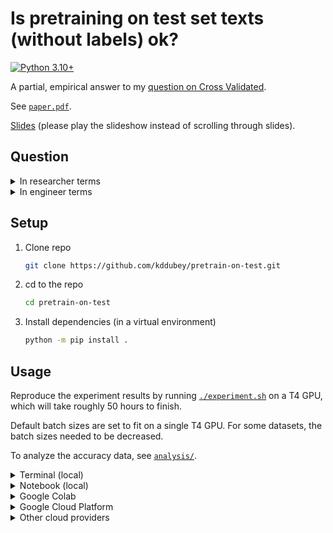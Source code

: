 # Is pretraining on test set texts (without labels) ok?

[![Python 3.10+](https://img.shields.io/badge/python-3.10+-blue.svg?logo=python&style=for-the-badge)](https://www.python.org/downloads/release/python-3100/)

A partial, empirical answer to my [question on Cross
Validated](https://stats.stackexchange.com/questions/611877/is-pretraining-on-test-set-texts-without-labels-ok).

See [`paper.pdf`](https://github.com/kddubey/pretrain-on-test/blob/main/paper.pdf).

[Slides](https://docs.google.com/presentation/d/1WiaTOMplciOHM3qp6FTu5BYRlDdlrRI5A5ayOLaBEUA/edit?usp=sharing)
(please play the slideshow instead of scrolling through slides).


## Question

<details>
<summary>In researcher terms</summary>

There's a new, hot, few-shot, NLP benchmark on the block. Alice submits her model to the
leaderboard and gets SOTA accuracy $x$. Bob submits a model which he pretrained on
*unlabeled* text from the test set, and gets accuracy $x + \epsilon$. Bob gets all the
glory. Alice disputes his score. She says he used test set data, a big no-no. Alice
argues that had Bob pretrained on text which is statistically independent of the test
data, his score would be lower. Bob counters that he didn't use test set labels, so his
score is valid. Who is right, Alice or Bob?

</details>

<details>
<summary>In engineer terms</summary>

> Andy: Hey team, I'm lookin at the notebook for our new model by @Barbie, and I see:

```python
    test_set_accuracy = (
        llm
        .pretrain(df_test["text"])
        .train(df_train["text"], df_train["label"])
        .evaluate(df_test["text"], df_test["label"])
    )
```

> Barbie: it should be fine bc i didnt do:

```python
    llm.train(df_test["text"], df_test["label"])
```

> Andy: Interesting. I'm not sure if it's ok to pretrain on unlabeled test set
> text like that. Could `test_set_accuracy` be higher than what we'll see in production?

> Barbie: 🤔

</details>

## Setup

1. Clone repo

   ```bash
   git clone https://github.com/kddubey/pretrain-on-test.git
   ```

2. cd to the repo

   ```bash
   cd pretrain-on-test
   ```

3. Install dependencies (in a virtual environment)

   ```bash
   python -m pip install .
   ```


## Usage

Reproduce the experiment results by running [`./experiment.sh`](./experiment.sh) on a T4
GPU, which will take roughly 50 hours to finish.

Default batch sizes are set to fit on a single T4 GPU. For some datasets, the batch
sizes needed to be decreased.

To analyze the accuracy data, see [`analysis/`](./analysis/).


<details>
<summary>Terminal (local)</summary>

See:

```bash
python run.py -h
```

For a quick, CPU-friendly, local run:

```bash
./experiment_mini.sh
```

</details>


<details>
<summary>Notebook (local)</summary>

The terminal output is quite verbose. For minimal but sufficient info, run this
in a notebook.

```python
from run import run, Experiment

experiment = Experiment(lm_type="bert")
run(experiment)
```

For a quick, CPU-friendly, local run:

```python
from run import run, Experiment

experiment = Experiment(
    lm_type="bert-tiny",
    dataset_names=["ag_news", "SetFit/amazon_counterfactual_en"],
    num_subsamples=1,
    num_train=10,
    num_test=10,
    num_train_epochs_classification=1,
    num_train_epochs_pretrain=1,
    per_device_train_batch_size_pretrain=4,
    per_device_train_batch_size_classification=4,
    per_device_eval_batch_size_classification=4,
)

run(experiment)
```

</details>


<details>
<summary>Google Colab</summary>

Run [this
notebook](https://github.com/kddubey/pretrain-on-test/blob/main/google_colab.ipynb) on a
T4 GPU for free in Google Colab.

The free version of Colab is not feasible for most datasets and experiment
configurations b/c sessions are too time-limited. Please consider using a cloud provider
to fully reproduce experiment results.

</details>


<details>
<summary>Google Cloud Platform</summary>

First, [create a bucket](https://cloud.google.com/storage/docs/creating-buckets) called
`pretrain-on-test-accuracies`.

<details>
<summary>Consider locally testing that cloud logging and storage works</summary>

Run a mini experiment on your computer and check that data was uploaded to GCP.

1. Install the `gcp` requirements (at the repo root):

   ```bash
   python -m pip install ".[gcp]"
   ```

2. Run the mini CPU test (after ensuring your `gcloud` is set to whatever project hosts
   the bucket):

   ```bash
   PRETRAIN_ON_TEST_CLOUD_PROVIDER="gcp" \
   PRETRAIN_ON_TEST_BUCKET_NAME="pretrain-on-test-accuracies" \
   ./experiment_mini.sh
   ```

3. Check that stuff was logged (search for the latest log group with the name `run-`)
   and that data was uploaded to the bucket `pretrain-on-test-accuracies`.

</details>

<details>
<summary>Test that cloud launches work</summary>

Launch a cloud instance which will run a mini experiment, and check that data was
uploaded to GCP.

1. cd (from the repo root):

   ```bash
   cd cloud_scripts/gcp
   ```

2. Run the mini CPU test (after ensuring your `gcloud` is set to whatever project hosts
   the bucket):

   ```bash
   ./launch_cpu_test.sh
   ```

3. Check that stuff was logged (search for the latest log group with the name `run-`)
   and that data was uploaded to the bucket `pretrain-on-test-accuracies`.

</details>

<details>
<summary>Run the full experiment on GPU</summary>

Launch a cloud GPU ($$) instance which will run the full experiment, and check that data
was uploaded to GCP.

1. cd (from the repo root):

   ```bash
   cd cloud_scripts/gcp
   ```

2. Run the GPU script (after ensuring your `gcloud` is set to whatever project hosts the
   bucket):

   ```bash
   ./launch_gpu.sh
   ```

3. Check that stuff was logged (search for the latest log group with the name `run-`)
   and that data was uploaded to the bucket `pretrain-on-test-accuracies`.

</details>

</details>


<details>
<summary>Other cloud providers</summary>

Other cloud providers are not yet supported, sorry.

To support them, implement logging and file uploading functionality. See
[`cloud.py`](./cloud.py). Then update `cloud_provider_to_create_data_handlers` in
[`run.py`](./run.py).

You'll probably find [`./cloud_scripts/run.sh`](./cloud_scripts/run.sh) useful for cloud
runs. Note that it assumes that the bucket name is `pretrain-on-test-accuracies`, and
that the GPU image you're using already has Python 3.10+, pip, and venv/conda on it.

</details>
